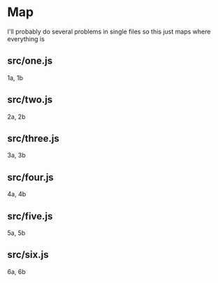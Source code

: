 # Map

I'll probably do several problems in single files so this just maps where everything is

## src/one.js

1a, 1b

## src/two.js

2a, 2b

## src/three.js

3a, 3b

## src/four.js

4a, 4b

## src/five.js

5a, 5b

## src/six.js

6a, 6b
